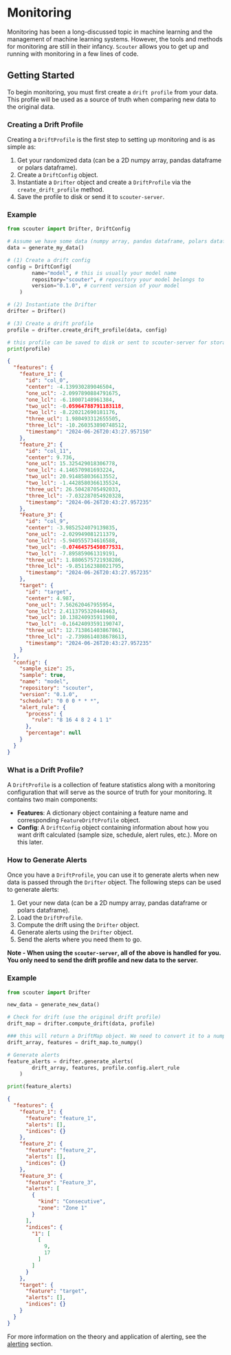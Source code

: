 # Monitoring

Monitoring has been a long-discussed topic in machine learning and the management of machine learning systems. However, the tools and methods for monitoring are still in their infancy. `Scouter` allows you to get up and running with monitoring in a few lines of code.

## Getting Started

To begin monitoring, you must first create a `drift profile` from your data. This profile will be used as a source of truth when comparing new data to the original data. 

### Creating a Drift Profile

Creating a `DriftProfile` is the first step to setting up monitoring and is as simple as:

1. Get your randomized data (can be a 2D numpy array, pandas dataframe or polars dataframe).
2. Create a `DriftConfig` object.
3. Instantiate a `Drifter` object and create a `DriftProfile` via the `create_drift_profile` method.
4. Save the profile to disk or send it to `scouter-server`.

### Example

```python
from scouter import Drifter, DriftConfig

# Assume we have some data (numpy array, pandas dataframe, polars dataframe)
data = generate_my_data()

# (1) Create a drift config
config = DriftConfig(
        name="model", # this is usually your model name
        repository="scouter", # repository your model belongs to
        version="0.1.0", # current version of your model
    )

# (2) Instantiate the Drifter
drifter = Drifter()

# (3) Create a drift profile
profile = drifter.create_drift_profile(data, config)

# this profile can be saved to disk or sent to scouter-server for storage
print(profile)
```

```json
{
  "features": {
    "feature_1": {
      "id": "col_0",
      "center": -4.139930289046504,
      "one_ucl": -2.0997890884791675,
      "one_lcl": -6.18007148961384,
      "two_ucl": -0.05964788791183118,
      "two_lcl": -8.220212690181176,
      "three_ucl": 1.980493312655505,
      "three_lcl": -10.260353890748512,
      "timestamp": "2024-06-26T20:43:27.957150"
    },
    "feature_2": {
      "id": "col_11",
      "center": 9.736,
      "one_ucl": 15.325429018306778,
      "one_lcl": 4.146570981693224,
      "two_ucl": 20.914858036613552,
      "two_lcl": -1.4428580366135524,
      "three_ucl": 26.50428705492033,
      "three_lcl": -7.032287054920328,
      "timestamp": "2024-06-26T20:43:27.957235"
    },
    "Feature_3": {
      "id": "col_9",
      "center": -3.9852524079139835,
      "one_ucl": -2.029949081211379,
      "one_lcl": -5.940555734616588,
      "two_ucl": -0.07464575450877531,
      "two_lcl": -7.895859061319191,
      "three_ucl": 1.8806575721938286,
      "three_lcl": -9.851162388021795,
      "timestamp": "2024-06-26T20:43:27.957235"
    },
    "target": {
      "id": "target",
      "center": 4.987,
      "one_ucl": 7.562620467955954,
      "one_lcl": 2.4113795320440463,
      "two_ucl": 10.138240935911908,
      "two_lcl": -0.16424093591190747,
      "three_ucl": 12.713861403867861,
      "three_lcl": -2.7398614038678613,
      "timestamp": "2024-06-26T20:43:27.957235"
    }
  },
  "config": {
    "sample_size": 25,
    "sample": true,
    "name": "model",
    "repository": "scouter",
    "version": "0.1.0",
    "schedule": "0 0 0 * * *",
    "alert_rule": {
      "process": {
        "rule": "8 16 4 8 2 4 1 1"
      },
      "percentage": null
    }
  }
}
```

### What is a Drift Profile?

A `DriftProfile` is a collection of feature statistics along with a monitoring configuration that will serve as the source of truth for your monitoring. It contains two main components:

- **Features**: A dictionary object containing a feature name and corresponding `FeatureDriftProfile` object.
- **Config**: A `DriftConfig` object containing information about how you want drift calculated (sample size, schedule, alert rules, etc.). More on this later.


### How to Generate Alerts

Once you have a `DriftProfile`, you can use it to generate alerts when new data is passed through the `Drifter` object. The following steps can be used to generate alerts:

1. Get your new data (can be a 2D numpy array, pandas dataframe or polars dataframe).
2. Load the `DriftProfile`.
3. Compute the drift using the `Drifter` object.
4. Generate alerts using the `Drifter` object.
5. Send the alerts where you need them to go.

**Note - When using the `scouter-server`, all of the above is handled for you. You only need to send the drift profile and new data to the server.**

### Example

```python
from scouter import Drifter

new_data = generate_new_data()

# Check for drift (use the original drift profile)
drift_map = drifter.compute_drift(data, profile)

### this will return a DriftMap object. We need to convert it to a numpy array for alert generation
drift_array, features = drift_map.to_numpy()

# Generate alerts
feature_alerts = drifter.generate_alerts(
        drift_array, features, profile.config.alert_rule
    )

print(feature_alerts)
```

```json
{
  "features": {
    "feature_1": {
      "feature": "feature_1",
      "alerts": [],
      "indices": {}
    },
    "feature_2": {
      "feature": "feature_2",
      "alerts": [],
      "indices": {}
    },
    "Feature_3": {
      "feature": "Feature_3",
      "alerts": [
        {
          "kind": "Consecutive",
          "zone": "Zone 1"
        }
      ],
      "indices": {
        "1": [
          [
            9,
            17
          ]
        ]
      }
    },
    "target": {
      "feature": "target",
      "alerts": [],
      "indices": {}
    }
  }
}
```

For more information on the theory and application of alerting, see the [alerting](./alerting.md) section.

